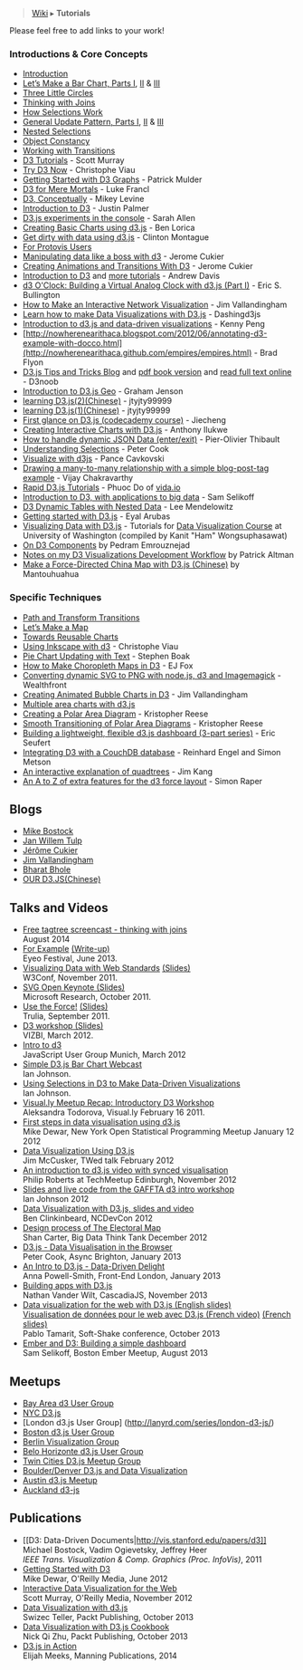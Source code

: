 > [Wiki](Home) ▸ **Tutorials**

Please feel free to add links to your work!

### Introductions & Core Concepts

* [Introduction](http://mbostock.github.com/d3/)
* [Let’s Make a Bar Chart, Parts I](http://bost.ocks.org/mike/bar/), [II](http://bost.ocks.org/mike/bar/2/) & [III](http://bost.ocks.org/mike/bar/3/)
* [Three Little Circles](http://mbostock.github.com/d3/tutorial/circle.html)
* [Thinking with Joins](http://bost.ocks.org/mike/join/)
* [How Selections Work](http://bost.ocks.org/mike/selection/)
* [General Update Pattern, Parts I](http://bl.ocks.org/mbostock/3808218), [II](http://bl.ocks.org/mbostock/3808221) & [III](http://bl.ocks.org/mbostock/3808234)
* [Nested Selections](http://bost.ocks.org/mike/nest/)
* [Object Constancy](http://bost.ocks.org/mike/constancy/)
* [Working with Transitions](http://bost.ocks.org/mike/transition/)
* [D3 Tutorials](http://alignedleft.com/tutorials/d3/) - Scott Murray
* [Try D3 Now](http://christopheviau.com/d3_tutorial/) - Christophe Viau
* [Getting Started with D3 Graphs](http://thinkingonthinking.com/Getting-Started-With-D3/) - Patrick Mulder
* [D3 for Mere Mortals](http://www.recursion.org/d3-for-mere-mortals/) - Luke Francl
* [D3, Conceptually](http://code.hazzens.com/d3tut/) - Mikey Levine
* [Introduction to D3](http://dealloc.me/2011/06/24/d3-is-not-a-graphing-library/) - Justin Palmer
* [D3.js experiments in the console](http://www.ultrasaurus.com/sarahblog/2012/03/d3-js-experiments-in-the-console/) - Sarah Allen
* [Creating Basic Charts using d3.js](http://www.verisi.com/resources/d3-tutorial-basic-charts.htm) - Ben Lorica
* [Get dirty with data using d3.js](http://2011.12devsofxmas.co.uk/2012/01/data-visualisation/) - Clinton Montague
* [For Protovis Users](http://mbostock.github.com/d3/tutorial/protovis.html)
* [Manipulating data like a boss with d3](http://www.jeromecukier.net/blog/2012/05/28/manipulating-data-like-a-boss-with-d3/) - Jerome Cukier
* [Creating Animations and Transitions With D3](http://blog.visual.ly/creating-animations-and-transitions-with-d3-js/) - Jerome Cukier
* [Introduction to D3](http://thecodingtutorials.blogspot.com/2012/07/introduction-to-d3.html) and [more tutorials](http://thecodingtutorials.blogspot.com/search/label/D3) - Andrew Davis
* [d3 O'Clock: Building a Virtual Analog Clock with d3.js (Part I)](http://www.ericbullington.com/articles/2012/10/27/d3-oclock) - Eric S. Bullington
* [How to Make an Interactive Network Visualization](http://flowingdata.com/2012/08/02/how-to-make-an-interactive-network-visualization/) - Jim Vallandingham
* [Learn how to make Data Visualizations with D3.js](http://www.dashingd3js.com/) - Dashingd3js
* [Introduction to d3.js and data-driven visualizations](http://www.skillshare.com/Introduction-to-d3js-and-data-driven-visualizations/1912580409) - Kenny Peng
* [http://nowherenearithaca.blogspot.com/2012/06/annotating-d3-example-with-docco.html](http://nowherenearithaca.github.com/empires/empires.html) - Brad Flyon
* [D3.js Tips and Tricks Blog](http://www.d3noob.org/) and [pdf book version](https://leanpub.com/D3-Tips-and-Tricks) and [read full text online](https://leanpub.com/D3-Tips-and-Tricks/read) - D3noob
* [Introduction to D3.js Geo](http://hashbang.co.nz/blog/2013/2/25/d3_js_geo_fun) - Graham Jenson
* [learning D3.js(2)(Chinese)](http://www.d3js.cn/?p=41) - jtyjty99999
* [learning D3.js(1)(Chinese)](http://www.d3js.cn/?p=24) - jtyjty99999
* [First glance on D3.js (codecademy course)](http://www.codecademy.com/courses/web-beginner-en-kcP9b) - Jiecheng
* [Creating Interactive Charts with D3.js](http://blog.ilukwe.com/post/52094586400/creating-interactive-charts-with-d3-js) - Anthony Ilukwe
* [How to handle dynamic JSON Data (enter/exit)](http://pothibo.com/2013/09/d3-js-how-to-handle-dynamic-json-data/) - Pier-Olivier Thibault
* [Understanding Selections](http://prcweb.co.uk/lab/selection/) - Peter Cook
* [Visualize with d3js](http://hsilomedus.me/wp-content/uploads/javadayd3/index.html) - Pance Cavkovski
* [Drawing a many-to-many relationship with a simple blog-post-tag example](http://vijayrc.com/vectorclocks/vrc/post/d3) - Vijay Chakravarthy
* [Rapid D3.js Tutorials](http://www.youtube.com/watch?v=xMSykYiq3SY&list=PLRJOPJMJE3OTcg5TNV6ZdbIDbFITu2OXu) - Phuoc Do of [vida.io](http://vida.io)
* [Introduction to D3, with applications to big data](http://www.samselikoff.com/tutorials/intro-to-d3-big-data.html) - Sam Selikoff
* [D3 Dynamic Tables with Nested Data](http://bl.ocks.org/LeeMendelowitz/11383724) - Lee Mendelowitz
* [Getting started with D3.js](http://eyalarubas.com/getting-started-with-d3js.html) - Eyal Arubas
* [Visualizing Data with D3.js](http://uwdata.github.io/d3-tutorials/#/) - Tutorials for [Data Visualization Course](http://cse.uw.edu/512) at University of Washington (compiled by Kanit "Ham" Wongsuphasawat)
* [On D3 Components](http://ag.svbtle.com/on-d3-components) by Pedram Emrouznejad
* [Notes on my D3 Visualizations Development Workflow](https://thoughtstreams.io/paltman/developing-d3-visualizations/) by Patrick Altman
* [Make a Force-Directed China Map with D3.js (Chinese)](http://www.ourd3js.com/wordpress/?p=318) by Mantouhuahua

### Specific Techniques

* [Path and Transform Transitions](http://bost.ocks.org/mike/path/)
* [Let’s Make a Map](http://bost.ocks.org/mike/map/)
* [Towards Reusable Charts](http://bost.ocks.org/mike/chart/)
* [Using Inkscape with d3](http://christopheviau.com/d3_tutorial/d3_inkscape/) - Christophe Viau
* [Pie Chart Updating with Text](http://blog.stephenboak.com/2011/08/07/easy-as-a-pie.html) - Stephen Boak
* [How to Make Choropleth Maps in D3](http://blog.visual.ly/how-to-make-choropleth-maps-in-d3/) - EJ Fox
* [Converting dynamic SVG to PNG with node.js, d3 and Imagemagick](http://eng.wealthfront.com/2011/12/converting-dynamic-svg-to-png-with.html) - Wealthfront
* [Creating Animated Bubble Charts in D3](http://vallandingham.me/bubble_charts_in_d3.html) - Jim Vallandingham
* [Multiple area charts with d3.js](http://tympanus.net/codrops/2012/08/29/multiple-area-charts-with-d3-js/)
* [Creating a Polar Area Diagram](http://kreese.net/blog/2012/08/26/d3-js-creating-a-polar-area-diagram-radial-bar-chart/) - Kristopher Reese
* [Smooth Transitioning of Polar Area Diagrams](http://kreese.net/blog/2013/06/26/d3-js-smooth-transitioning-of-polar-area-diagram/) - Kristopher Reese
* [Building a lightweight, flexible d3.js dashboard (3-part series)](http://ufert.se/user-acquisition/mobile-game-monetization/building-a-lightweight-flexible-d3-js-dashboard-part-1-of-2/) - Eric Seufert
* [Integrating D3 with a CouchDB database](https://gist.github.com/anonymous/9275891) - Reinhard Engel and Simon Metson
* [An interactive explanation of quadtrees](http://jimkang.com/quadtreevis/) - Jim Kang
* [An A to Z of extra features for the d3 force layout](http://www.coppelia.io/an-a-to-z-of-extra-features-for-the-d3-force-layout/) - Simon Raper

## Blogs

* [Mike Bostock](http://bost.ocks.org/mike/)
* [Jan Willem Tulp](http://www.janwillemtulp.com/category/d3/)
* [Jérôme Cukier](http://www.jeromecukier.net/blog/category/d3/)
* [Jim Vallandingham](http://vallandingham.me/)
* [Bharat Bhole](http://knowledgestockpile.blogspot.com/search/label/D3)
* [OUR D3.JS(Chinese)](http://www.ourd3js.com/wordpress/)

## Talks and Videos
* [Free tagtree screencast - thinking with joins](https://www.tagtree.tv/d3-episode2-thinking-with-joins?share_code=unloveable-peanut)
<br>August 2014
* [For Example](https://vimeo.com/channels/544709/69448223) [(Write-up)](http://bost.ocks.org/mike/example/) <br>Eyeo Festival, June 2013.
* [Visualizing Data with Web Standards](http://cdn-smooth.ms-studiosmedia.com/events/W3C/Day2/Web_Standards.mp4) [(Slides)](http://mbostock.github.com/d3/talk/20111116/) <br>W3Conf, November 2011.
* [SVG Open Keynote (Slides)](http://mbostock.github.com/d3/talk/20111018/) <br>Microsoft Research, October 2011.
* [Use the Force!](http://vimeo.com/29458354) [(Slides)](http://mbostock.github.com/d3/talk/20110921/) <br>Trulia, September 2011.
* [D3 workshop (Slides)](http://bost.ocks.org/mike/d3/workshop/)<br>VIZBI, March 2012.
* [Intro to d3](http://webholics.github.com/talk-munichjs-d3/#2.0)<br>JavaScript User Group Munich, March 2012
* [Simple D3.js Bar Chart Webcast](http://enja.org/2011/09/15/simple-d3-js-pie-chart-webcast/)<br>Ian Johnson.
* [Using Selections in D3 to Make Data-Driven Visualizations](http://blog.visual.ly/using-selections-in-d3-to-make-data-driven-visualizations/)<br>Ian Johnson.
* [Visual.ly Meetup Recap: Introductory D3 Workshop](http://blog.visual.ly/visual-ly-meetup-recap-introductory-d3-workshop/)<br>Aleksandra Todorova, Visual.ly February 16 2011.
* [First steps in data visualisation using d3.js](http://vimeo.com/35005701)<br>Mike Dewar, New York Open Statistical Programming Meetup January 12 2012
* [Data Visualization Using D3.js](http://www.ustream.tv/recorded/20313703)<br>Jim McCusker, TWed talk February 2012
* [An introduction to d3.js video with synced visualisation](http://latentflip.github.com/d3/techmeetup)<br>Philip Roberts at TechMeetup Edinburgh, November 2012
* [Slides and live code from the GAFFTA d3 intro workshop](http://enjalot.github.com/intro-d3/gaffta/#/)<br> Ian Johnson 2012
* [Data Visualization with D3.js, slides and video](http://benclinkinbeard.com/talks/2012/NCDevCon/#/)<br>Ben Clinkinbeard, NCDevCon 2012
* [Design process of The Electoral Map](http://shancarter.com/talk/2012/visualized/)<br>Shan Carter, Big Data Think Tank December 2012
* [D3.js - Data Visualisation in the Browser](http://prcweb.co.uk/slides/d3/)<br>Peter Cook, Async Brighton, January 2013
* [An Intro to D3.js - Data-Driven Delight](http://anna.ps/talks/fel/)<br>Anna Powell-Smith, Front-End London, January 2013
* [Building apps with D3.js](http://www.youtube.com/watch?v=hhSlX_r7GZA)<br>Nathan Vander Wilt, CascadiaJS, November 2013
* [Data visualization for the web with D3.js (English slides)](http://ptamarit.com/slides-data-viz-web-d3/en/)<br>[Visualisation de données pour le web avec D3.js (French video)](http://www.infoq.com/fr/presentations/visualisation-donnees-web-d3js) [(French slides)](http://ptamarit.com/slides-data-viz-web-d3/fr/)<br>Pablo Tamarit, Soft-Shake conference, October 2013
* [Ember and D3: Building a simple dashboard](http://www.samselikoff.com/blog/2013/08/09/ember-d3-simple-dashboards/)<br>Sam Selikoff, Boston Ember Meetup, August 2013

## Meetups

* [Bay Area d3 User Group](http://www.meetup.com/Bay-Area-d3-User-Group/)
* [NYC D3.js](http://www.meetup.com/NYC-D3-JS/)
* [London d3.js User Group] (http://lanyrd.com/series/london-d3-js/)
* [Boston d3.js User Group](http://www.meetup.com/Boston-d3-js-User-Group/)
* [Berlin Visualization Group](http://www.meetup.com/Data-Visualization-Berlin/)
* [Belo Horizonte d3.js User Group](http://www.meetup.com/d3js-BH/)
* [Twin Cities D3.js Meetup Group](http://www.meetup.com/Twin-Cities-D3js/)
* [Boulder/Denver D3.js and Data Visualization](http://www.meetup.com/Boulder-Denver-D3-and-Data-Visualization/)
* [Austin d3.js Meetup](http://www.meetup.com/Austin-d3-js-Meetup/)
* [Auckland d3-js](http://www.meetup.com/Auckland-d3-js/)

## Publications

* [[D3: Data-Driven Documents|http://vis.stanford.edu/papers/d3]]<br>Michael Bostock, Vadim Ogievetsky, Jeffrey Heer<br>*IEEE Trans. Visualization & Comp. Graphics (Proc. InfoVis)*, 2011
* [Getting Started with D3](http://shop.oreilly.com/product/0636920025429.do)<br>Mike Dewar, O'Reilly Media, June 2012
* [Interactive Data Visualization for the Web](http://ofps.oreilly.com/titles/9781449339739/)<br>Scott Murray, O'Reilly Media, November 2012
* [Data Visualization with d3.js](http://www.packtpub.com/data-visualization-with-d3js/book)<br>Swizec Teller, Packt Publishing, October 2013
* [Data Visualization with D3.js Cookbook](http://www.packtpub.com/data-visualization-with-d3-js-cookbook/book)<br>Nick Qi Zhu, Packt Publishing, October 2013
* [D3.js in Action](http://www.manning.com/meeks/)<br>Elijah Meeks, Manning Publications, 2014